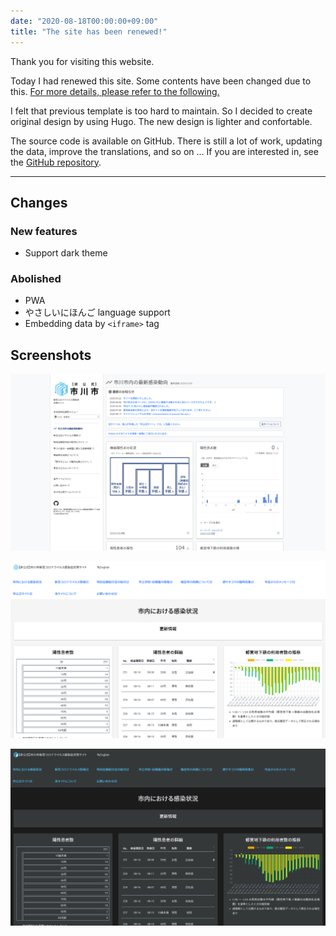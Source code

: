 ```yaml
---
date: "2020-08-18T00:00:00+09:00"
title: "The site has been renewed!"
---
```


Thank you for visiting this website.

Today I had renewed this site. Some contents have been changed due to this. [For more details, please refer to the following.](#changes)

I felt that previous template is too hard to maintain. So I decided to create original design by using Hugo. The new design is lighter and confortable.

The source code is available on GitHub. There is still a lot of work, updating the data, improve the translations, and so on ... If you are interested in, see the [GitHub repository](https://github.com/Meiryo7743/COVID-19-Ichikawa).

---

## Changes

### New features

- Support dark theme

### Abolished

- PWA
- やさしいにほんご language support
- Embedding data by `<iframe>` tag

## Screenshots

![Old design](./screenshot_old.png)

![New design (light theme)](./screenshot_new_light.png)

![New design (dark theme)](./screenshot_new_dark.png)
